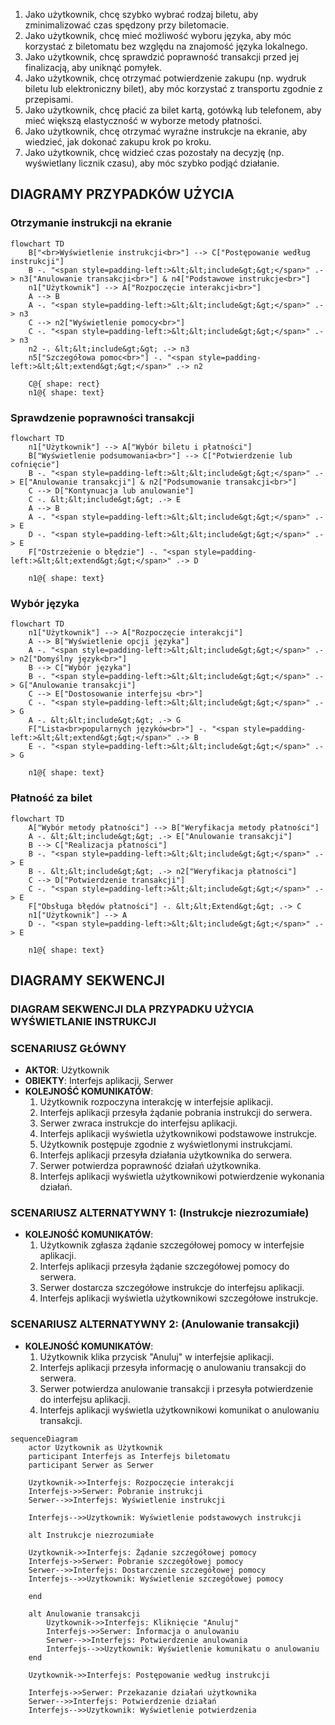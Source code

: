 1. Jako użytkownik, chcę szybko wybrać rodzaj biletu, aby zminimalizować czas
spędzony przy biletomacie.
2. Jako użytkownik, chcę mieć możliwość wyboru języka, aby móc korzystać z
biletomatu bez względu na znajomość języka lokalnego.
3. Jako użytkownik, chcę sprawdzić poprawność transakcji przed jej finalizacją,
aby uniknąć pomyłek.
4. Jako użytkownik, chcę otrzymać potwierdzenie zakupu (np. wydruk biletu lub
elektroniczny bilet), aby móc korzystać z transportu zgodnie z przepisami.
5. Jako użytkownik, chcę płacić za bilet kartą, gotówką lub telefonem, aby mieć
większą elastyczność w wyborze metody płatności.
6. Jako użytkownik, chcę otrzymać wyraźne instrukcje na ekranie, aby wiedzieć,
jak dokonać zakupu krok po kroku.
7. Jako użytkownik, chcę widzieć czas pozostały na decyzję (np. wyświetlany
licznik czasu), aby móc szybko podjąć działanie.

## DIAGRAMY PRZYPADKÓW UŻYCIA
### Otrzymanie instrukcji na ekranie

```mermaid
flowchart TD
    B["<br>Wyświetlenie instrukcji<br>"] --> C["Postępowanie według instrukcji"]
    B -. "<span style=padding-left:>&lt;&lt;include&gt;&gt;</span>" .-> n3["Anulowanie transakcji<br>"] & n4["Podstawowe instrukcje<br>"]
    n1["Użytkownik"] --> A["Rozpoczęcie interakcji<br>"]
    A --> B
    A -. "<span style=padding-left:>&lt;&lt;include&gt;&gt;</span>" .-> n3
    C --> n2["Wyświetlenie pomocy<br>"]
    C -. "<span style=padding-left:>&lt;&lt;include&gt;&gt;</span>" .-> n3
    n2 -. &lt;&lt;include&gt;&gt; .-> n3
    n5["Szczegółowa pomoc<br>"] -. "<span style=padding-left:>&lt;&lt;extend&gt;&gt;</span>" .-> n2

    C@{ shape: rect}
    n1@{ shape: text}
```

### Sprawdzenie poprawności transakcji

``` mermaid
flowchart TD
    n1["Użytkownik"] --> A["Wybór biletu i płatności"]
    B["Wyświetlenie podsumowania<br>"] --> C["Potwierdzenie lub cofnięcie"]
    B -. "<span style=padding-left:>&lt;&lt;include&gt;&gt;</span>" .-> E["Anulowanie transakcji"] & n2["Podsumowanie transakcji<br>"]
    C --> D["Kontynuacja lub anulowanie"]
    C -. &lt;&lt;include&gt;&gt; .-> E
    A --> B
    A -. "<span style=padding-left:>&lt;&lt;include&gt;&gt;</span>" .-> E
    D -. "<span style=padding-left:>&lt;&lt;include&gt;&gt;</span>" .-> E
    F["Ostrzeżenie o błędzie"] -. "<span style=padding-left:>&lt;&lt;extend&gt;&gt;</span>" .-> D

    n1@{ shape: text}
 ```
    
### Wybór języka

``` mermaid
flowchart TD
    n1["Użytkownik"] --> A["Rozpoczęcie interakcji"]
    A --> B["Wyświetlenie opcji języka"]
    A -. "<span style=padding-left:>&lt;&lt;include&gt;&gt;</span>" .-> n2["Domyślny język<br>"]
    B --> C["Wybór języka"]
    B -. "<span style=padding-left:>&lt;&lt;include&gt;&gt;</span>" .-> G["Anulowanie transakcji"]
    C --> E["Dostosowanie interfejsu <br>"]
    C -. "<span style=padding-left:>&lt;&lt;include&gt;&gt;</span>" .-> G
    A -. &lt;&lt;include&gt;&gt; .-> G
    F["Lista<br>popularnych języków<br>"] -. "<span style=padding-left:>&lt;&lt;extend&gt;&gt;</span>" .-> B
    E -. "<span style=padding-left:>&lt;&lt;include&gt;&gt;</span>" .-> G

    n1@{ shape: text}
```

### Płatność za bilet

```mermaid
flowchart TD
    A["Wybór metody płatności"] --> B["Weryfikacja metody płatności"]
    A -. &lt;&lt;include&gt;&gt; .-> E["Anulowanie transakcji"]
    B --> C["Realizacja płatności"]
    B -. "<span style=padding-left:>&lt;&lt;include&gt;&gt;</span>" .-> E
    B -. &lt;&lt;include&gt;&gt; .-> n2["Weryfikacja płatności"]
    C --> D["Potwierdzenie transakcji"]
    C -. "<span style=padding-left:>&lt;&lt;include&gt;&gt;</span>" .-> E
    F["Obsługa błędów płatności"] -. &lt;&lt;Extend&gt;&gt; .-> C
    n1["Użytkownik"] --> A
    D -. "<span style=padding-left:>&lt;&lt;include&gt;&gt;</span>" .-> E

    n1@{ shape: text}
```

## DIAGRAMY SEKWENCJI

### DIAGRAM SEKWENCJI DLA PRZYPADKU UŻYCIA WYŚWIETLANIE INSTRUKCJI

### SCENARIUSZ GŁÓWNY
- **AKTOR**: Użytkownik  
- **OBIEKTY**: Interfejs aplikacji, Serwer  
- **KOLEJNOŚĆ KOMUNIKATÓW**:  
  1. Użytkownik rozpoczyna interakcję w interfejsie aplikacji.  
  2. Interfejs aplikacji przesyła żądanie pobrania instrukcji do serwera.  
  3. Serwer zwraca instrukcje do interfejsu aplikacji.  
  4. Interfejs aplikacji wyświetla użytkownikowi podstawowe instrukcje.  
  5. Użytkownik postępuje zgodnie z wyświetlonymi instrukcjami.  
  6. Interfejs aplikacji przesyła działania użytkownika do serwera.  
  7. Serwer potwierdza poprawność działań użytkownika.  
  8. Interfejs aplikacji wyświetla użytkownikowi potwierdzenie wykonania działań.  

### SCENARIUSZ ALTERNATYWNY 1: (Instrukcje niezrozumiałe)
- **KOLEJNOŚĆ KOMUNIKATÓW**:  
  1. Użytkownik zgłasza żądanie szczegółowej pomocy w interfejsie aplikacji.  
  2. Interfejs aplikacji przesyła żądanie szczegółowej pomocy do serwera.  
  3. Serwer dostarcza szczegółowe instrukcje do interfejsu aplikacji.  
  4. Interfejs aplikacji wyświetla użytkownikowi szczegółowe instrukcje.  

### SCENARIUSZ ALTERNATYWNY 2: (Anulowanie transakcji)
- **KOLEJNOŚĆ KOMUNIKATÓW**:  
  1. Użytkownik klika przycisk "Anuluj" w interfejsie aplikacji.  
  2. Interfejs aplikacji przesyła informację o anulowaniu transakcji do serwera.  
  3. Serwer potwierdza anulowanie transakcji i przesyła potwierdzenie do interfejsu aplikacji.  
  4. Interfejs aplikacji wyświetla użytkownikowi komunikat o anulowaniu transakcji.  

``` mermaid
sequenceDiagram
    actor Uzytkownik as Użytkownik
    participant Interfejs as Interfejs biletomatu
    participant Serwer as Serwer

    Uzytkownik->>Interfejs: Rozpoczęcie interakcji
    Interfejs->>Serwer: Pobranie instrukcji
    Serwer-->>Interfejs: Wyświetlenie instrukcji

    Interfejs-->>Uzytkownik: Wyświetlenie podstawowych instrukcji

    alt Instrukcje niezrozumiałe

    Uzytkownik->>Interfejs: Żądanie szczegółowej pomocy
    Interfejs->>Serwer: Pobranie szczegółowej pomocy
    Serwer-->>Interfejs: Dostarczenie szczegółowej pomocy
    Interfejs-->>Uzytkownik: Wyświetlenie szczegółowej pomocy

    end

    alt Anulowanie transakcji
        Uzytkownik->>Interfejs: Kliknięcie "Anuluj"
        Interfejs->>Serwer: Informacja o anulowaniu
        Serwer-->>Interfejs: Potwierdzenie anulowania
        Interfejs-->>Uzytkownik: Wyświetlenie komunikatu o anulowaniu
    end

    Uzytkownik->>Interfejs: Postępowanie według instrukcji

    Interfejs->>Serwer: Przekazanie działań użytkownika
    Serwer-->>Interfejs: Potwierdzenie działań
    Interfejs-->>Uzytkownik: Wyświetlenie potwierdzenia
```

